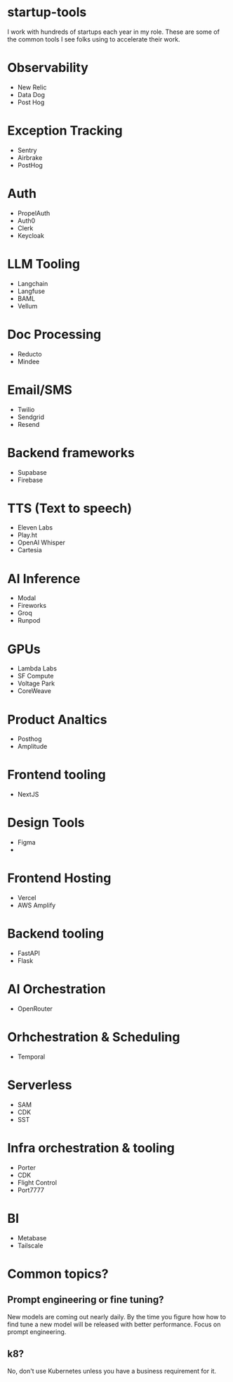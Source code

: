 # startup-tools
I work with hundreds of startups each year in my role.  These are some of the common tools I see folks using to accelerate their work.

# Observability
- New Relic
- Data Dog
- Post Hog

# Exception Tracking
- Sentry
- Airbrake
- PostHog

# Auth
- PropelAuth
- Auth0
- Clerk
- Keycloak

# LLM Tooling
- Langchain
- Langfuse
- BAML
- Vellum

# Doc Processing
- Reducto
- Mindee

# Email/SMS
- Twilio
- Sendgrid
- Resend

# Backend frameworks
- Supabase
- Firebase

# TTS (Text to speech)
- Eleven Labs
- Play.ht
- OpenAI Whisper
- Cartesia

# AI Inference
- Modal
- Fireworks
- Groq
- Runpod

# GPUs
- Lambda Labs
- SF Compute
- Voltage Park
- CoreWeave

# Product Analtics
- Posthog
- Amplitude

# Frontend tooling
- NextJS

# Design Tools
- Figma
- 
# Frontend Hosting
- Vercel
- AWS Amplify

# Backend tooling
- FastAPI
- Flask

# AI Orchestration
- OpenRouter

# Orhchestration & Scheduling
- Temporal

# Serverless
- SAM
- CDK
- SST

# Infra orchestration & tooling
- Porter
- CDK
- Flight Control
- Port7777

# BI
- Metabase
- Tailscale

# Common topics?

## Prompt engineering or fine tuning?

New models are coming out nearly daily.  By the time you figure how how to find tune a new model will be released with better performance.  Focus on prompt engineering.

## k8?

No, don't use Kubernetes unless you have a business requirement for it.
